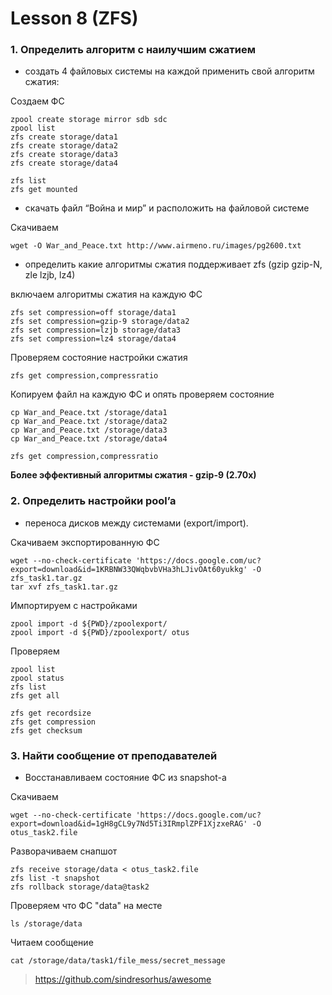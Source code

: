 # Lesson 8 (ZFS)

### 1. Определить алгоритм с наилучшим сжатием

* создать 4 файловых системы на каждой применить свой алгоритм сжатия:

Создаем ФС
```
zpool create storage mirror sdb sdc
zpool list
zfs create storage/data1
zfs create storage/data2
zfs create storage/data3
zfs create storage/data4

zfs list
zfs get mounted
```

* скачать файл “Война и мир” и расположить на файловой системе

Скачиваем 
```
wget -O War_and_Peace.txt http://www.airmeno.ru/images/pg2600.txt
```

* определить какие алгоритмы сжатия поддерживает zfs (gzip gzip-N, zle lzjb, lz4)

включаем алгоритмы сжатия на каждую ФС
```
zfs set compression=off storage/data1
zfs set compression=gzip-9 storage/data2
zfs set compression=lzjb storage/data3
zfs set compression=lz4 storage/data4
```
Проверяем состояние настройки сжатия
```
zfs get compression,compressratio
```
Копируем файл на каждую ФС и опять проверяем состояние
```
cp War_and_Peace.txt /storage/data1 
cp War_and_Peace.txt /storage/data2 
cp War_and_Peace.txt /storage/data3 
cp War_and_Peace.txt /storage/data4

zfs get compression,compressratio
```
**Более эффективный алгоритмы сжатия - gzip-9 (2.70x)**

### 2. Определить настройки pool’a

* переноса дисков между системами (export/import).

Скачиваем экспортированную ФС
```
wget --no-check-certificate 'https://docs.google.com/uc?export=download&id=1KRBNW33QWqbvbVHa3hLJivOAt60yukkg' -O zfs_task1.tar.gz
tar xvf zfs_task1.tar.gz
```
Импортируем с настройками
```
zpool import -d ${PWD}/zpoolexport/
zpool import -d ${PWD}/zpoolexport/ otus
```
Проверяем 
```
zpool list
zpool status
zfs list
zfs get all

zfs get recordsize
zfs get compression
zfs get checksum
```

### 3. Найти сообщение от преподавателей

* Восстанавливаем состояние ФС из snapshot-а

Скачиваем 
```
wget --no-check-certificate 'https://docs.google.com/uc?export=download&id=1gH8gCL9y7Nd5Ti3IRmplZPF1XjzxeRAG' -O otus_task2.file
```
Разворачиваем снапшот 
```
zfs receive storage/data < otus_task2.file
zfs list -t snapshot
zfs rollback storage/data@task2
```
Проверяем что ФС "data" на месте
```
ls /storage/data
```
Читаем сообщение 
```
cat /storage/data/task1/file_mess/secret_message
```
> https://github.com/sindresorhus/awesome
